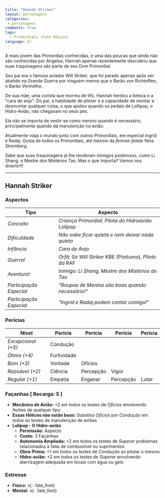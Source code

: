 ```yaml
---
title: "Hannah Striker"
layout: personagens
categories:
 - personagens
comments: true
tags:
  - Primordiais (Fate Básico)
language: br
---
```




A mais jovem das Primordias conhecidas, e uma das poucas que ainda não são conhecidas por Angelus, Hannah apenas recentemente descobriu que suas traquinagens são parte de seu Dom Primordial. 

Seu pai era o famoso aviador Will Striker, que foi parado apenas após ser abatido na Grande Guerra por ninguém menos que o Barão von Richtoffen, o Barão Vermelho. 

De sua mãe, uma corista que morreu de tifo, Hannah herdou a beleza e a "cara de anjo". Do pai, a habilidade de pilotar e a capacidade de montar e desmontar qualquer coisa, o que ajudou quando os pedais de Lollipop, o Hidro-Avião, não chegavam no seus pés. 

Ela não se importa de vestir-se como menino quando é necessário, principalmente quando dá manutenção no avião. 

Atualmente viaja o mundo junto com outros Primordiais, em especial Ingrid e Radaj. Gosta de todos os Primordiais, até mesmo da _femme-fatale_ Nina Stromberg. 

Sabe que suas traquinagens já lhe renderam inimigos poderosos, como Li Shang, o Mestre dos Mistérios Tao. Mas o que importa? Vamos nos divertir!!!

---

## Hannah Striker


### Aspectos

| **Tipo** | **Aspecto** |
|-|-|
| _Conceito_ | _Criança Primordial, Pilota do Hidroavião_ Lolipop |
| _Dificuldade_ | _Não sabe ficar quieta e nem deixar nada quieto_ |
| _Infância_ |  _Cara de Anjo_ |
| _Guerra!_ | _Orfã:_ Sir _Will Striker_ KBE (Póstumo), _Piloto da_ RAF |
| _Aventura!_ | _Inimigo: Li Shang, Mestre dos Mistérios do Tao_ |
| _Participação Especial_ | _"Roupas de Menino são boas quando necessário!"_ |
| _Participação Especial_ | _"Ingrid e Radaj podem contar comigo!"_ |

### Perícias


| **Nível** | **Perícia** | **Perícia** | **Perícia** | **Perícia** |
|-|-|-|-|-|
| _Excepcional (+5)_ | Condução | | | |
| _Ótimo (+4)_ | Furtividade | | | |
| _Bom (+3)_ | Vontade | Ofícios | | |
| _Razoável (+2)_ | Ciência | Percepção | Vigor | |
| _Regular (+1)_ | Empatia | Enganar | Percepção | Lutar |

### Façanhas [ Recarga: 5 ]

+ **Mecânico de Avião:** +2 em todos os testes de _Ofícios_ envolvendo Aviões de qualquer tipo
+ **Essas Hélices não estão boas:** Substitui _Ofícios_ por _Condução_ em todos os testes de manutenção de aviões
+ **Lolipop - O Hidro-avião**
   + **Permissão:** Aspecto
   + **Custo:** 3 Façanhas
   + **Autonomia Ampliada:** +2 em todos os testes de _Superar_ problemas relacionados à falta de combustível ou suprimentos
   + **Obra-Prima:** +1 em todos os testes de _Condução_ ao pilotar o mesmo
   + **Hidro-avião:** +2 em todos os testes de _Superar_ envolvendo aterrizagem adequada em locais com água ou gelo
   
### Estresse

+ **Físico:** `5`{: .fate_font}
+ **Mental:** `4`{: .fate_font}
